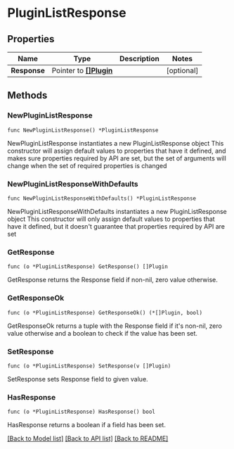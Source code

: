 # PluginListResponse

## Properties

Name | Type | Description | Notes
------------ | ------------- | ------------- | -------------
**Response** | Pointer to [**[]Plugin**](Plugin.md) |  | [optional] 

## Methods

### NewPluginListResponse

`func NewPluginListResponse() *PluginListResponse`

NewPluginListResponse instantiates a new PluginListResponse object
This constructor will assign default values to properties that have it defined,
and makes sure properties required by API are set, but the set of arguments
will change when the set of required properties is changed

### NewPluginListResponseWithDefaults

`func NewPluginListResponseWithDefaults() *PluginListResponse`

NewPluginListResponseWithDefaults instantiates a new PluginListResponse object
This constructor will only assign default values to properties that have it defined,
but it doesn't guarantee that properties required by API are set

### GetResponse

`func (o *PluginListResponse) GetResponse() []Plugin`

GetResponse returns the Response field if non-nil, zero value otherwise.

### GetResponseOk

`func (o *PluginListResponse) GetResponseOk() (*[]Plugin, bool)`

GetResponseOk returns a tuple with the Response field if it's non-nil, zero value otherwise
and a boolean to check if the value has been set.

### SetResponse

`func (o *PluginListResponse) SetResponse(v []Plugin)`

SetResponse sets Response field to given value.

### HasResponse

`func (o *PluginListResponse) HasResponse() bool`

HasResponse returns a boolean if a field has been set.


[[Back to Model list]](../README.md#documentation-for-models) [[Back to API list]](../README.md#documentation-for-api-endpoints) [[Back to README]](../README.md)


